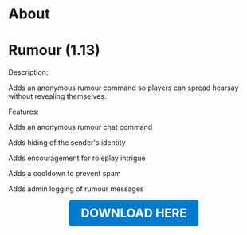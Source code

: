 # About

# Rumour (1.13)

Description:

Adds an anonymous rumour command so players can spread hearsay without revealing themselves.

Features:

Adds an anonymous rumour chat command

Adds hiding of the sender's identity

Adds encouragement for roleplay intrigue

Adds a cooldown to prevent spam

Adds admin logging of rumour messages

<p align="center"><a href="https://github.com/LiliaFramework/Modules/raw/refs/heads/gh-pages/rumour.zip" style="display:inline-block;padding:12px 24px;font-size:1.5rem;font-weight:bold;text-decoration:none;color:#fff;background-color:#007acc;border-radius:4px;">DOWNLOAD HERE</a></p>